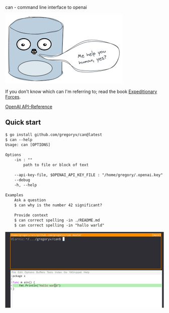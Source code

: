 can - command line interface to openai

![can logo](can_logo.png)

If you don't know which can I'm referring to; read the book
[Expeditionary Forces](https://www.goodreads.com/series/185650-expeditionary-force).

[OpenAI API-Reference](https://platform.openai.com/docs/api-reference)

## Quick start

    $ go install github.com/gregoryv/can@latest
    $ can --help
    Usage: can [OPTIONS]
    
    Options
        -in : ""
            path to file or block of text
    
        --api-key-file, $OPENAI_API_KEY_FILE : "/home/gregory/.openai.key"
        --debug
        -h, --help
    
    Examples
        Ask a question
        $ can why is the number 42 significant?
    
        Provide context
        $ can correct spelling -in ./README.md
        $ can correct spelling -in "hallo warld"


![can demo](can_demo.gif)
